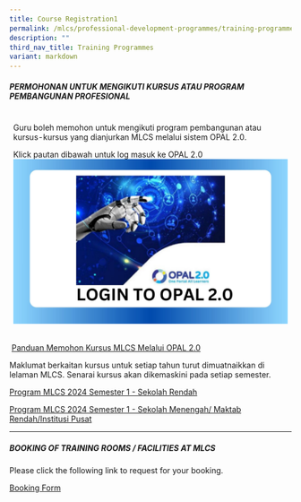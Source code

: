 ```yaml
---
title: Course Registration1
permalink: /mlcs/professional-development-programmes/training-programmes/course-registration/
description: ""
third_nav_title: Training Programmes
variant: markdown
---
```

##### PERMOHONAN UNTUK MENGIKUTI KURSUS ATAU PROGRAM PEMBANGUNAN PROFESIONAL&nbsp;

<table class="tg">
<thead>
<tr>
    <td><p>Guru boleh memohon untuk mengikuti program pembangunan atau kursus-kursus yang dianjurkan MLCS melalui sistem OPAL 2.0. </p><p>Klick pautan dibawah untuk log  masuk ke OPAL 2.0 <br><a href="https://idm.opal2.moe.edu.sg/Account/Login">			
	 <img src="/images/001Opal_login.jpg" alt="Login Opal" style="width=60%"></a>
	</p></td></tr></thead></table>

			
&nbsp;[Panduan Memohon Kursus MLCS Melalui OPAL 2.0](/files/panduan-memohon-kursus-mlcs-melalui-opal-2-081d3d2f34c2d48ce958bfcb4e33ba206.pdf)

Maklumat berkaitan kursus untuk setiap tahun turut dimuatnaikkan di lelaman MLCS. Senarai kursus akan dikemaskini pada setiap semester.

[Program MLCS&nbsp;2024 Semester 1 - Sekolah Rendah](/files/MLCS_PD_2024__Semester_1____Objektif___Sinopsis__Rendah_.pdf)

[Program MLCS&nbsp;2024 Semester 1 - Sekolah Menengah/ Maktab Rendah/Institusi Pusat](/files/MLCS_PD_2024__Semester_1____Objektif___Sinopsis__MenMR___IP_.pdf)

---
##### BOOKING OF TRAINING ROOMS / FACILITIES AT MLCS

Please click the following link to request for your booking.

[Booking Form](https://form.gov.sg/61c539b047e936001233c5b3)&nbsp;